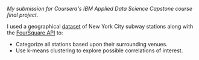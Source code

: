 _My submission for Coursera's IBM Applied Data Science Capstone course final project._

I used a geographical [dataset](./resources/NYC-Subway-Station-Coordinates.csv) of New York City subway stations 
along with the [FourSquare API](https://developer.foursquare.com/places) to:
* Categorize all stations based upon their surrounding venues.
* Use k-means clustering to explore possible correlations of interest.
